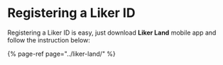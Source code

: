 # Registering a Liker ID

Registering a Liker ID is easy, just download **Liker Land** mobile app and follow the instruction below:

{% page-ref page="../liker-land/" %}



